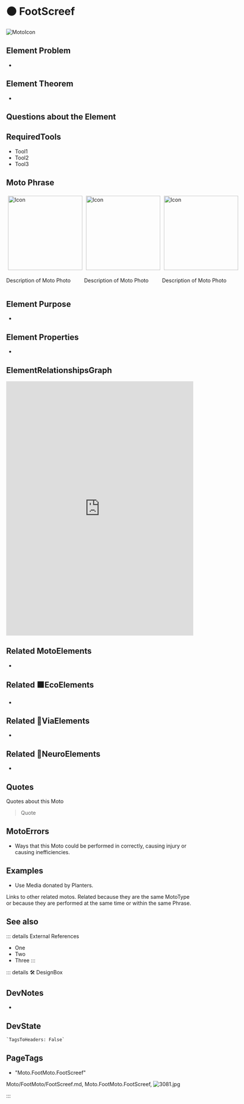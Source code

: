 
# 🟠 <moto>FootScreef</moto>

![MotoIcon](/Moto/Moto_Icon.png)

## Element Problem

-

## Element Theorem

-

## Questions about the Element

## RequiredTools

- Tool1
- Tool2
- Tool3

## <moto>Moto Phrase</moto>

<div style="display: flex">
    <div>
        <img style="margin: 5px" height="200" width="200" alt="Icon" src="/Moto/Moto_Icon.png"/>
        <p>Description of Moto Photo</p>
    </div>
    <div>
        <img style="margin: 5px" height="200" width="200" alt="Icon" src="/Moto/Moto_Icon.png"/>
        <p>Description of Moto Photo</p>
    </div>
    <div>
        <img style="margin: 5px" height="200" width="200" alt="Icon" src="/Moto/Moto_Icon.png"/>
        <p>Description of Moto Photo</p>
    </div>

</div>

## Element Purpose

-

## Element Properties

-

## ElementRelationshipsGraph

<iframe
    width="100%"
    height="684"
    frameborder="0"
    src="https://observablehq.com/embed/@d3/force-directed-graph/2?cells=chart"
></iframe>

## Related <moto>MotoElements</moto>

-

## Related 🟩<eco>EcoElements</eco>

-

## Related 🔻<via>ViaElements</via>

-

## Related 💜<neuro>NeuroElements</neuro>

-  

## Quotes

Quotes about this Moto

> Quote

## MotoErrors

- Ways that this Moto could be performed in correctly, causing injury or causing inefficiencies.

## Examples

- Use Media donated by Planters.

Links to other related motos. Related because they are the same MotoType or because they are performed at the same time or within the same Phrase.

## See also

::: details External References

- One
- Two
- Three
:::

::: details 🛠 <dev>DesignBox</dev>

## DevNotes

-

## DevState

```py
`TagsToHeaders: False`
```

<h2>PageTags</h2>

- "Moto.FootMoto.FootScreef"

Moto/FootMoto/FootScreef.md, <dev>Moto.FootMoto.FootScreef</dev>, ![3081.jpg](/PaperPhoto/3081.jpg)

:::
